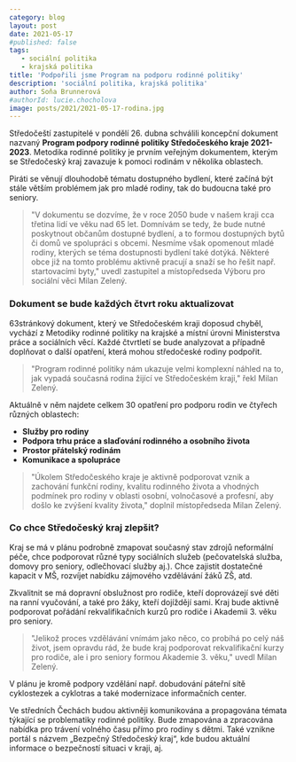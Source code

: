 ```yaml
---
category: blog
layout: post
date: 2021-05-17
#published: false
tags: 
   - sociální politika
   - krajská politika
title: 'Podpořili jsme Program na podporu rodinné politiky'
description: 'sociální politika, krajská politika'
author: Soňa Brunnerová
#authorId: lucie.chocholova
image: posts/2021/2021-05-17-rodina.jpg
---
```


Středočeští zastupitelé v pondělí 26. dubna schválili koncepční dokument nazvaný **Program podpory rodinné politiky Středočeského kraje 2021-2023**. Metodika rodinné politiky je prvním veřejným dokumentem, kterým se Středočeský kraj zavazuje k pomoci rodinám v několika oblastech.

Piráti se věnují dlouhodobě tématu dostupného bydlení, které začíná být stále větším problémem jak pro mladé rodiny, tak do budoucna také pro seniory.
> "V dokumentu se dozvíme, že v roce 2050 bude v našem kraji cca třetina lidí ve věku nad 65 let.  Domnívám se tedy, že bude nutné poskytnout občanům dostupné bydlení, a to formou dostupných bytů či domů ve spolupráci s obcemi. Nesmíme však opomenout mladé rodiny, kterých se téma dostupnosti bydlení také dotýká. Některé obce již na tomto problému aktivně pracují a snaží se ho řešit např. startovacími byty," uvedl zastupitel a místopředseda Výboru pro sociální věci Milan Zelený.

### Dokument se bude každých čtvrt roku aktualizovat
63stránkový dokument, který ve Středočeském kraji doposud chyběl, vychází z Metodiky rodinné politiky na krajské a místní úrovni Ministerstva práce a sociálních věcí. Každé čtvrtletí se bude analyzovat a případně doplňovat o další opatření, která mohou středočeské rodiny podpořit.

> "Program rodinné politiky nám ukazuje velmi komplexní náhled na to, jak vypadá současná rodina žijící ve Středočeském kraji," řekl Milan Zelený.

Aktuálně v něm najdete celkem 30 opatření pro podporu rodin ve čtyřech různých oblastech:

* **Služby pro rodiny**
* **Podpora trhu práce a slaďování rodinného a osobního života**
* **Prostor přátelský rodinám**
* **Komunikace a spolupráce**

> "Úkolem Středočeského kraje je aktivně podporovat vznik a zachování funkční rodiny, kvalitu rodinného života a vhodných podmínek pro rodiny v oblasti osobní, volnočasové a profesní, aby došlo ke zvýšení kvality života," doplnil místopředseda Milan Zelený.

### Co chce Středočeský kraj zlepšit?

Kraj se má v plánu podrobně zmapovat současný stav zdrojů neformální péče, chce podporovat různé typy sociálních služeb  (pečovatelská služba, domovy pro seniory, odlečhovací služby aj.). Chce zajistit dostatečné kapacit v MŠ, rozvíjet nabídku zájmového vzdělávání žáků ZŠ, atd.

Zkvalitnit se má dopravní obslužnost pro rodiče, kteří doprovázejí své děti na ranní vyučování, a také pro žáky, kteří dojíždějí sami. Kraj bude aktivně podporovat pořádání rekvalifikačních kurzů pro rodiče i Akademii 3. věku pro seniory.

> "Jelikož proces vzdělávání vnímám jako něco, co probíhá po celý náš život, jsem opravdu rád, že bude kraj podporovat rekvalifikační kurzy pro rodiče, ale i pro seniory formou Akademie 3. věku," uvedl Milan Zelený.
 
V plánu je kromě podpory vzdělání např. dobudování páteřní sítě cyklostezek a cyklotras a také modernizace informačních center.

Ve středních Čechách budou aktivněji komunikována a propagována témata týkající se problematiky rodinné politiky. Bude zmapována a zpracována nabídka pro trávení volného času přímo pro rodiny s dětmi. Také vznikne portál s názvem „Bezpečný Středočeský kraj“, kde budou aktuální informace o bezpečností situaci v kraji, aj.
